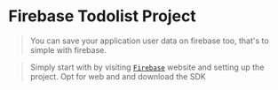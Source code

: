 # Firebase Todolist Project

> You can save your application user data on firebase too, that's to simple with firebase.
> 

> Simply start with by visiting   [`Firebase`](https://firebase.google.com/) website and setting up the project.
> Opt for web and and download the SDK 
>

